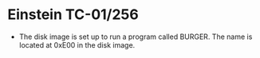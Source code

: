 # Einstein TC-01/256
*  The disk image is set up to run a program called BURGER. The name is located at 0xE00 in the disk image.
